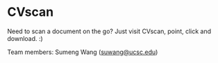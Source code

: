 # CVscan
Need to scan a document on the go? Just visit CVscan, point, click and download. :)

Team members:
Sumeng Wang (suwang@ucsc.edu)